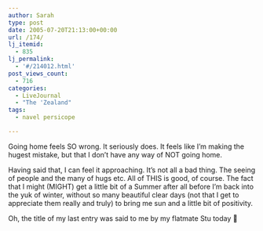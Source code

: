 ```yaml
---
author: Sarah
type: post
date: 2005-07-20T21:13:00+00:00
url: /174/
lj_itemid:
  - 835
lj_permalink:
  - '#/214012.html'
post_views_count:
  - 716
categories:
  - LiveJournal
  - "The 'Zealand"
tags:
  - navel persicope

---
```

Going home feels SO wrong. It seriously does. It feels like I&#8217;m making the hugest mistake, but that I don&#8217;t have any way of NOT going home.

Having said that, I can feel it approaching. It&#8217;s not all a bad thing. The seeing of people and the many of hugs etc. All of THIS is good, of course. The fact that I might (MIGHT) get a little bit of a Summer after all before I&#8217;m back into the yuk of winter, without so many beautiful clear days (not that I get to appreciate them really and truly) to bring me sun and a little bit of positivity.

Oh, the title of my last entry was said to me by my flatmate Stu today 🙂